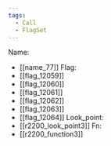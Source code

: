 ```yaml
---
tags:
  - Call
  - FlagSet
---
```

Name:
- [[name_77]]
Flag:
- [[flag_12059]]
- [[flag_12060]]
- [[flag_12061]]
- [[flag_12062]]
- [[flag_12063]]
- [[flag_12064]]
Look_point:
- [[r2200_look_point3]]
Fn:
- [[r2200_function3]]
